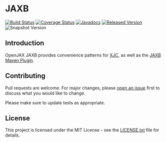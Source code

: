 # JAXB

[![Build Status](https://travis-ci.org/openjax/jaxb.svg?1)](https://travis-ci.org/openjax/jaxb)
[![Coverage Status](https://coveralls.io/repos/github/openjax/jaxb/badge.svg?1)](https://coveralls.io/github/openjax/jaxb)
[![Javadocs](https://www.javadoc.io/badge/org.openjax.jaxb/jaxb-maven-plugin.svg?1)](https://www.javadoc.io/doc/org.openjax.jaxb/jaxb-maven-plugin)
[![Released Version](https://img.shields.io/maven-central/v/org.openjax.jaxb/jaxb-maven-plugin.svg?1)](https://mvnrepository.com/artifact/org.openjax.jaxb/jaxb-maven-plugin)
![Snapshot Version](https://img.shields.io/nexus/s/org.openjax.jaxb/jaxb-maven-plugin?label=maven-snapshot&server=https%3A%2F%2Foss.sonatype.org)

## Introduction

OpenJAX JAXB provides convenience patterns for [XJC](/xjc), as well as the [JAXB Maven Plugin](/jaxb-maven-plugin).

## Contributing

Pull requests are welcome. For major changes, please [open an issue](../../issues) first to discuss what you would like to change.

Please make sure to update tests as appropriate.

## License

This project is licensed under the MIT License - see the [LICENSE.txt](LICENSE.txt) file for details.